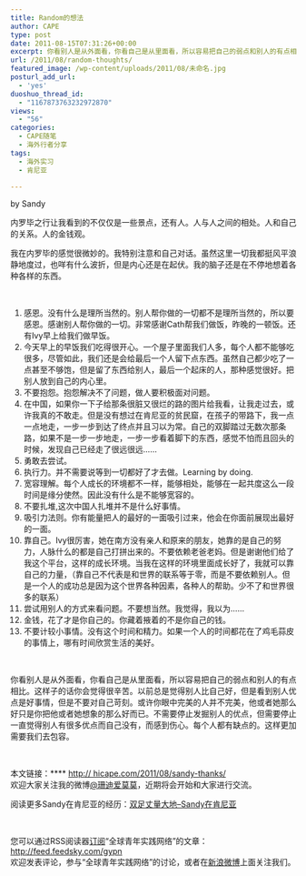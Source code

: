 ```yaml
---
title: Random的想法
author: CAPE
type: post
date: 2011-08-15T07:31:26+00:00
excerpt: 你看别人是从外面看，你看自己是从里面看，所以容易把自己的弱点和别人的有点相比。这样子的话你会觉得很辛苦。以前总是觉得别人比自己好，但是看到别人优点是好事情，但是不要对自己苛刻。或许你眼中完美的人并不完美，他或者她那么好只是你把他或者她想象的那么好而已。不需要停止发掘别人的优点，但需要停止一直觉得别人有很多优点而自己没有，而感到伤心。每个人都有缺点的。这样更加需要我们去包容。
url: /2011/08/random-thoughts/
featured_image: /wp-content/uploads/2011/08/未命名.jpg
posturl_add_url:
  - 'yes'
duoshuo_thread_id:
  - "1167873763232972870"
views:
  - "56"
categories:
  - CAPE随笔
  - 海外行者分享
tags:
  - 海外实习
  - 肯尼亚

---
```

by Sandy

内罗毕之行让我看到的不仅仅是一些景点，还有人。人与人之间的相处。人和自己的关系。人的金钱观。

我在内罗毕的感觉很微妙的。我特别注意和自己对话。虽然这里一切我都挺风平浪静地度过，也咩有什么波折，但是内心还是在起伏。我的脑子还是在不停地想着各种各样的东西。

&nbsp;

  1. 感恩。没有什么是理所当然的。别人帮你做的一切都不是理所当然的，所以要感恩。感谢别人帮你做的一切。非常感谢Cath帮我们做饭，昨晚的一顿饭。还有Ivy早上给我们做早饭。
  2. 今天早上的早饭我们吃得很开心。一个屋子里面我们人多，每个人都不能够吃很多，尽管如此，我们还是会给最后一个人留下点东西。虽然自己都少吃了一点甚至不够饱，但是留了东西给别人，最后一个起床的人，那种感觉很好。把别人放到自己的内心里。
  3. 不要抱怨。抱怨解决不了问题，做人要积极面对问题。
  4. 在中国，如果你一下子给那条很脏又很烂的路的图片给我看，让我走过去，或许我真的不敢走。但是没有想过在肯尼亚的贫民窟，在孩子的带路下，我一点一点地走，一步一步到达了终点并且习以为常。自己的双脚踏过无数次那条路，如果不是一步一步地走，一步一步看着脚下的东西，感觉不怕而且回头的时候，发现自己已经走了很远很远……
  5. 勇敢去尝试。
  6. 执行力。并不需要说等到一切都好了才去做。Learning by doing.
  7. 宽容理解。每个人成长的环境都不一样，能够相处，能够在一起共度这么一段时间是缘分使然。因此没有什么是不能够宽容的。
  8. 不要扎堆,这次中国人扎堆并不是什么好事情。
  9. 吸引力法则。你有能量把人的最好的一面吸引过来，他会在你面前展现出最好的一面。
 10. 靠自己。Ivy很厉害，她在南方没有亲人和原来的朋友，她靠的是自己的努力，人脉什么的都是自己打拼出来的。不要依赖老爸老妈。但是谢谢他们给了我这个平台，这样的成长环境。当我在这样的环境里面成长好了，我就可以靠自己的力量，（靠自己不代表是和世界的联系等于零，而是不要依赖别人。但是一个人的成功总是因为这个世界各种因素，各种人的帮助。少不了和世界很多的联系）
 11. 尝试用别人的方式来看问题。不要想当然。我觉得，我以为……
 12. 金钱，花了才是你自己的。你藏着掖着的不是你自己的钱。
 13. 不要计较小事情。没有这个时间和精力。如果一个人的时间都花在了鸡毛蒜皮的事情上，哪有时间欣赏生活的美好。

&nbsp;

你看别人是从外面看，你看自己是从里面看，所以容易把自己的弱点和别人的有点相比。这样子的话你会觉得很辛苦。以前总是觉得别人比自己好，但是看到别人优点是好事情，但是不要对自己苛刻。或许你眼中完美的人并不完美，他或者她那么好只是你把他或者她想象的那么好而已。不需要停止发掘别人的优点，但需要停止一直觉得别人有很多优点而自己没有，而感到伤心。每个人都有缺点的。这样更加需要我们去包容。

&nbsp;

本文链接：**** [http:// hicape.com/2011/08/sandy-thanks/][1]  
欢迎大家关注我的微博[@珊迪爱莫莫][2]，近期将会开始和大家进行交流。

阅读更多Sandy在肯尼亚的经历：[双足丈量大地–Sandy在肯尼亚][3]

&nbsp;

您可以通过RSS阅读器[订阅][4]“全球青年实践网络”的文章：  
<http://feed.feedsky.com/gypn>  
欢迎发表评论，参与“全球青年实践网络”的讨论，或者在[新浪微博][5]上面关注我们。

 [1]: ../2011/08/sandy-thanks/
 [2]: http://weibo.com/huiwei93113
 [3]: ../2011/07/sandy-in-kenya/
 [4]: http://feed.feedsky.com/gypn
 [5]: http://weibo.com/gypn